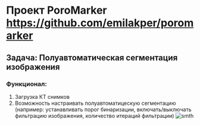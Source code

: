 # Проект PoroMarker https://github.com/emilakper/poromarker
## Задача:  Полуавтоматическая сегментация изображения
### Функционал:
1. Загрузка КТ снимков
2. Возможность настраивать полуавтоматицескую сегментацию
   (например: устанавливать порог бинаризации, включать/выключать фильтрацию изображения, количество итераций фильтрации)
   ![smth](https://github.com/s4salo/misis2023f-22-04-gavrilyuk-a-v/assets/127080534/70dc3c3a-2d14-462a-b753-158969cf8e39)

   

      



   

